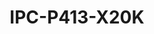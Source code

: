 ---
title: "IPC-P413-X20K"
description: "3MP 20X Network PTZ Dome Camera"
image: "/images/categories/products/accessories/BAT-LA5800/BAT-LA58002.png"
images:
  - url: "/images/categories/products/accessories/BAT-LA5800/BAT-LA58002.png"
    caption: "Front view"
features:
  - High quality image with 3MP,1/2.8" CMOS sensor
  - 2304*1296@30fps in the main stream
  - 20X optical zoom allows for closer viewing of subjects
  - Up to 120 dB Optical WDR (Wide Dynamic Range)
  - Smart IR, up to 100m (328ft) IR distance
  - DC 12V±25% or PoE+ (IEEE 802.3at)
  - Micro SD, up to 256GB
  - IP66 ingress protection
specifications: 
  Sensor: 1/2.8", 3.0 megapixel, progressive scan, CMOS
  Min. Illumination: Colour:- 0.003 Lux (F1.7, AGC ON); 0 Lux with IR
  Day/Night: IR-cut filter with auto switch (ICR)
  Shutter: Auto/Manual, 1 ~ 1/100000s
  WDR: 120dB
  Lens type: 5 ~ 100mm, AF automatic focusing and motorized zoom lens
  Optical Zoom: 20
  Iris: Fixed; F1.7 ~ F2.8
  Angle of View (H): 51.70° ~ 3.85°
  Angle of View (V): 30.49° ~ 2.16°
  Angle of View (O): 63.60° ~ 4.54°
  Lens (mm): 5 / 100
  Detect (m): 77.6 (254.5ft) / 1551.7 (5091.0ft)
  Observe (m): 31.0 (101.8ft) / 620.7 (2036.4ft)
  Recognize (m): 15.5 (50.9ft) / 310.3 (1018.2ft)
  Identify (m): 7.8 (25.5ft) / 155.2 (509.1ft)
  IR Range: Up to 100m (328 ft) IR range
  Wavelength: 850nm
  IR On/Off Control: Auto/Manual
  Video Compression: H.265, H.264, MJPEG
  Frame Rate: Main Stream:- 3MP (2304*1296), Max 30fps; Sub Stream:- 720P (1280*720), Max 30fps; Third Stream:- D1 (720*576), Max 30fps
  Video Bit Rate: 128 Kbps~16 Mbps
  ROI: Support
  Video Stream: Triple streams
  OSD: Up to 8 OSDs
  Privacy Mask: 24 areas, up to 4 areas per scene
  White Balance: Auto/Outdoor/Fine Tune/Sodium Lamp/Locked/Auto2
  Digital Noise Reduction: 2D/3D DNR
  Smart IR: Support
  Flip: Normal/Flip Vertical/Flip Horizontal/180°
  HLC: Support
  BLC: Support
  Defog: Digital Defog
  Basic Detection: Motion detection, Tampering Alarm
  Auto Tracking: Support
  General Function: Watermark, IP Address Filtering, Access Policy, ARP Protection, RTSP Authentication, User Authentication
  Edge Storage: Micro SD, up to 256 GB
  Network Storage: ANR, NAS(NFS)
  Protocols: IPv4, IGMP, ICMP, ARP, TCP, UDP, DHCP, PPPoE, RTP, RTSP, RTCP, DNS, DDNS, NTP, FTP, UPnP, HTTP, HTTPS, SMTP, 802.1x, SNMP, QoS, RTMP,SSL/TLS
  Compatible Integration: ONVIF (Profile S, Profile G, Profile T), API, SDK
  User/Host: Up to 32 users. 3 user levels:- administrator, operator and common user
  Security: Password protection, Strong password, HTTPS encryption, Export operation logs, Basic and digest authentication for RTSP, Digest authentication for HTTP, TLS 1.2, WSSE and digest authentication for ONVIF
  Client: Uniarch Client, Uniarch app
  Web Browser: Plug-in required live view:- IE 10 and above, Chrome 45 and above, Firefox 52 and above, Edge 79 and above
  Pan Range: 360° (endless)
  Pan Speed: 0.1°/s ~ 80°/s; Preset speed:- 80°/s
  Tilt Range: –15° ~ 90° (auto reverse)
  Tilt Speed: 0.1°/s ~ 80°/s; Preset speed:- 80°/s
  Number of Presets: 1024
  Preset Patrol: 16 patrols, up to 64 presets for each patrol
  Route Patrol: 16 patrols, up to 32 actions for each patrol
  Recorded Patrol: 16 patrols, up to 128 actions for each patrol
  Patrol Stay Time: 15s ~ 1800s
  Preset Image Freeze: N/A
  Home Position: Support
  Audio I/O: N/A
  Alarm I/O: N/A
  Serial Port: N/A
  Built-in Mic: N/A
  Built-in Speaker: N/A
  Wi-Fi: N/A
  Network: 1 * RJ45 10M/100M Base-TX Ethernet
  Video Output: N/A
  Power: DC12V (±25%), PoE+(IEEE 802.3at)
  Power consumption: MAX 20W
  Power Interface: Ø 5.5mm coaxial power plug
  Dimensions (Ø x H): Ø162 x 293mm (Ø6.4” x 11.5”)
  Weight: 1.79kg (3.95lb)
  Working Environment: -40℃ ~ 65℃ (-40°F ~ 149°F), Humidity:- ≤95% RH (non-condensing)
  Storage Environment: -40℃ ~ 70℃ (-40°F ~ 158°F), Humidity:- ≤95% RH (non-condensing)
  Surge Protection: 6KV
  Reset Button: Support
  Protection: Ingression protection:- IP66 (IEC 60529:1989+AMD1:1999+AMD2:2013)
---